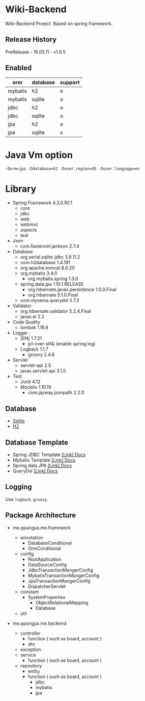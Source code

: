 # Wiki-Backend

Wiki-Backend Proejct. Based on spring framework.

## Release History
PreRelease - 16.05.11 - v1.0.5

## Enabled

orm | database | support
---- | ---- | ----
mybatis | h2 | o
mybatis | sqlite | o
jdbc | h2 | o
jdbc | sqlite | o
jpa | h2 | o
jpa | sqlite | x

# Java Vm option
`-Dorm=jpa -Ddatabase=h2 -Duser.region=US -Duser.language=en`

# Library

* Spring Framework 4.3.0.RC1
	* core
	* jdbc
	* web
	* webmvc
	* aspects
	* test
* Json
	* com.fasterxml.jackson 2.7.4
* Database
	* org.serial.sqlite-jdbc 3.8.11.2
	* com.h2database 1.4.191
	* org.apache.tomcat 8.0.20
	* org.mybatis 3.4.0
		* org.mybatis.spring 1.3.0
	* spring.data.jpa 1.10.1.RELEASE
		* org.hibernate.javax.persistence 1.0.0.Final
		* org.hibernate 5.1.0.Final
    * com.mysema.querydsl 3.7.3        
* Validator
	* org.hibernate.validator 5.2.4.Final
	* javax.el 2.2
* Code Quality
	* lombok 1.16.8
* Logger : 
    * Slf4j 1.7.21
        * jcl-over-slf4j (enable spring log)
    * Logback 1.1.7
        * groovy 2.4.6
* Servlet
	* servlet-api 2.5
	* javax.servlet-api 3.1.0
* Test
	* Junit 4.12
	* Mockito 1.10.19
		* com.jayway.jsonpath 2.2.0
  		
## Database

* [Sqlite](https://www.sqlite.org/)
* [H2](http://www.h2database.com/html/main.html)

## Database Template

* Spring JDBC Template [[Link] Docs](https://docs.spring.io/spring/docs/current/javadoc-api/org/springframework/jdbc/core/JdbcTemplate.html)
* Mybatis Template [[Link] Docs](http://www.mybatis.org/mybatis-3/)
* Spring data JPA [[Link] Docs](http://docs.spring.io/spring-data/jpa/docs/current/reference/html/)
* QueryDsl [[Link] Docs](http://www.querydsl.com/static/querydsl/3.4.3/reference/ko-KR/html/ch02.html)
		
## Logging
  
Use `logback.groovy`.
  
## Package Architecture

* me.ppangya.me.framework
	* annotation
		* DatabaseConditional
		* OrmConditional
	* config
		* RootApplication
		* DataSourceConfig
		* JdbcTransactionMangerConfig
		* MybatisTransactionMangerConfig
		* JpaTransactionMangerConfig
		* DispatcherServlet
	* constant
		* SystemProperties
			* ObjectRelationalMapping
			* Database
	* util

* me.ppangya.me.backend
	* controller
		* function ( such as board, account )
		* dto
	* exception
	* service
		* function ( such as board, account )
	* repository
        * entity
        * function ( such as board, account )
            * jdbc
            * mybatis
            * jpa

